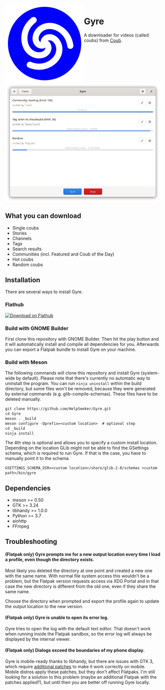 <img src="/data/icons/io.github.helpseeker.Gyre.svg" align="left">

# Gyre

A downloader for videos (called coubs) from [Coub](https://coub.com).

![](/data/screenshots/desktop_light.png)

## What you can download

* Single coubs
* Stories
* Channels
* Tags
* Search results
* Communities (incl. Featured and Coub of the Day)
* Hot coubs
* Random coubs

## Installation

There are several ways to install Gyre.

### Flathub

<a href='https://flathub.org/apps/details/io.github.helpseeker.Gyre'><img width='240' alt='Download on Flathub' src='https://flathub.org/assets/badges/flathub-badge-en.png'/></a>

### Build with GNOME Builder

First clone this repository with GNOME Builder. Then hit the play button and it will automatically install and compile all dependencies for you. Afterwards you can export a Flatpak bundle to install Gyre on your machine.

### Build with Meson

The following commands will clone this repository and install Gyre (system-wide by default). Please note that there's currently no automatic way to uninstall the program. You can run `ninja uninstall` within the build directory, but some files won't be removed, because they were generated by external commands (e.g. glib-compile-schemas). These files have to be deleted manually.

```
git clone https://github.com/HelpSeeker/Gyre.git
cd Gyre
meson . _build
meson configure -Dprefix=<custom location>  # optional step
cd _build
ninja install
```

The 4th step is optional and allows you to specify a custom install location. Depending on the location GLib might not be able to find the GSettings schema, which is required to run Gyre. If that is the case, you have to manually point it to the schema

```
GSETTINGS_SCHEMA_DIR=<custom location>/share/glib-2.0/schemas <custom path>/bin/gyre
```

## Dependencies

* meson >= 0.50
* GTK >= 3.24
* libhandy >= 1.0.0
* Python >= 3.7
* aiohttp
* FFmpeg

## Troubleshooting

#### (Flatpak only) Gyre prompts me for a new output location every time I load a profile, even though the directory exists.

Most likely you deleted the directory at one point and created a new one with the same name. With normal file system access this wouldn't be a problem, but the Flatpak version requests access via XDG Portal and in that case the new directory is different from the old one, even if they share the same name.

Choose the directory when prompted and export the profile again to update the output location to the new version.

#### (Flatpak only) Gyre is unable to open its error log.

Gyre tries to open the log with the default text editor. That doesn't work when running inside the Flatpak sandbox, so the error log will always be displayed by the internal viewer.

#### (Flatpak only) Dialogs exceed the boundaries of my phone display.

Gyre is mobile-ready thanks to libhandy, but there are issues with GTK 3, which require [additional patches](https://gitlab.gnome.org/GNOME/gtk/-/issues/3411) to make it work correctly on mobile. Mobile distros apply these patches, but they don't affect Flatpaks. I'm still looking for a solution to this problem (maybe an additional Flatpak with the patches applied?), but until then you are better off running Gyre locally.
